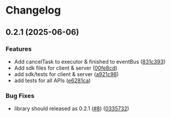# Changelog

## 0.2.1 (2025-06-06)


### Features

* Add cancelTask to executor & finished to eventBus ([831c393](https://github.com/google-a2a/a2a-js/commit/831c3937ba59e0b4c2fdfd9577f506921929034a))
* Add sdk files for client & server ([00fe8cd](https://github.com/google-a2a/a2a-js/commit/00fe8cd33db4d5464a320dc2d16fd483b5a2fbbf))
* add sdk/tests for client & server ([a921c98](https://github.com/google-a2a/a2a-js/commit/a921c98946ba4e0636d9d6d320918e1fcb3ba5aa))
* add tests for all APIs ([e6281ca](https://github.com/google-a2a/a2a-js/commit/e6281caa131ebcc247cf750f597ead2ea28f2c3d))


### Bug Fixes

* library should released as 0.2.1 ([#8](https://github.com/google-a2a/a2a-js/issues/8)) ([0335732](https://github.com/google-a2a/a2a-js/commit/033573295e0ab8115d2fcd0c64a0bd5df1537b67))
